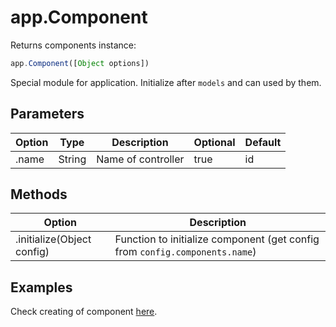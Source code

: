 # app.Component

Returns components instance:

```javascript
app.Component([Object options])
```

Special module for application. Initialize after `models` and can used by them.

## Parameters

Option | Type | Description | Optional | Default
------ | ---- | ----------- | -------- | -------
.name | String | Name of controller | true | id

## Methods

Option | Description
------ | -----------
.initialize(Object config) | Function to initialize component (get config from `config.components.name`)

## Examples

Check creating of component [here](/docs/app/components).